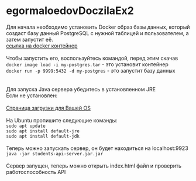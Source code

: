 # egormaloedovDoczilaEx2


Для начала необходимо установить Docker образ базы данных, который создаст базу данный PostgreSQL с нужной таблицей и пользователем, а затем запустит её.<br>
<a href="https://disk.yandex.ru/d/fg4udtTLeFPOnA"> ссылка на docker контейнер </a> <br><br>
Чтобы запустить его, воспользуйтесь командой, перед этим скачав<br>
`docker image load -i my-postgres.tar` <span> - это установит контейнер</span><br>
`docker run -p 9999:5432 -d my-postgres` <span> - это запустит базу данных</span><br>
<br><br>
Для запуска Java сервера убедитесь в установленном JRE <br>
Если не установлен: <br><br>
<a href="https://www.java.com/ru/download/"> Страница загрузки для Вашей OS </a><br><br>
На Ubuntu пропишите следующие команды: <br>
`sudo apt update`<br>
`sudo apt install default-jre`<br>
`sudo apt install default-jdk`<br><br>
Теперь можно запускать сервер, он будет находиться на localhost:9923<br>
`java -jar students-api-server.jar.jar`<br><br>
Сервер запущен, теперь можно открыть index.html файл и проверить работоспособность API 
